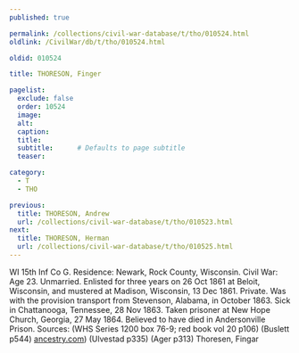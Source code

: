 ```yaml
---
published: true

permalink: /collections/civil-war-database/t/tho/010524.html
oldlink: /CivilWar/db/t/tho/010524.html

oldid: 010524

title: THORESON, Finger

pagelist:
  exclude: false
  order: 10524
  image: 
  alt:
  caption:
  title:
  subtitle:      # Defaults to page subtitle
  teaser:

category: 
  - T 
  - THO

previous:
  title: THORESON, Andrew
  url: /collections/civil-war-database/t/tho/010523.html  
next:
  title: THORESON, Herman
  url: /collections/civil-war-database/t/tho/010525.html   
---
```

WI 15th Inf Co G. Residence: Newark, Rock County, Wisconsin. Civil War: Age 23. Unmarried. Enlisted for three years on 26 Oct 1861 at Beloit, Wisconsin, and mustered at Madison, Wisconsin, 13 Dec 1861. Private. Was with the provision transport from Stevenson, Alabama, in October 1863. Sick in Chattanooga, Tennessee, 28 Nov 1863. Taken prisoner at New Hope Church, Georgia, 27 May 1864. Believed to have died in Andersonville Prison. Sources: (WHS Series 1200 box 76-9; red book vol 20 p106) (Buslett p544) [ancestry.com](http://ancestry.com/)) (Ulvestad p335) (Ager p313) &#147;Thoresen, Fingar&#148;